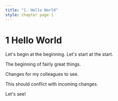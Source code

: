 ```yaml
---
title: "1. Hello World"
style: chapter page-1
---
```


# **1** Hello World

Let's begin at the beginning. Let's start at the start.

The beginning of fairly great things.

Changes for my colleagues to see.

This should conflict with incoming changes.

Let's see!
